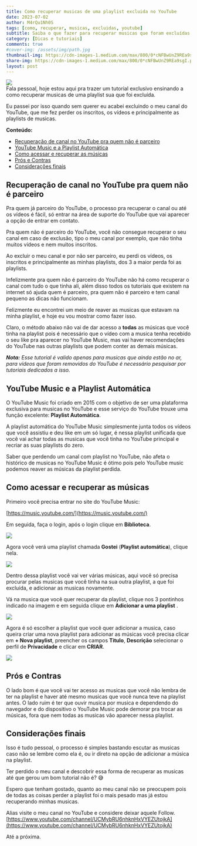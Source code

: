 ```yaml
---
title: Como recuperar musicas de uma playlist excluida no YouTube
date: 2023-07-02
author: M4rQu1Nh0S
tags: [como, recuperar, musicas, excluidas, youtube]
subtitle: Saiba o que fazer para recuperar musicas que foram excluídas
category: [Dicas e tutoriais]
comments: true
#cover-img: /assets/img/path.jpg
thumbnail-img: https://cdn-images-1.medium.com/max/800/0*cNFBwUnZ9REa9sgI.png
share-img: https://cdn-images-1.medium.com/max/800/0*cNFBwUnZ9REa9sgI.png
layout: post
---
```


![](https://cdn-images-1.medium.com/max/800/0*cNFBwUnZ9REa9sgI.png)<br/>
Fala pessoal, hoje estou aqui pra trazer um tutorial exclusivo ensinando a como recuperar musicas de uma playlist sua que foi excluída.

Eu passei por isso quando sem querer eu acabei excluindo o meu canal do YouTube, que me fez perder os inscritos, os vídeos e principalmente as playlists de musicas.

**Conteúdo:**

- [Recuperação de canal no YouTube pra quem não é parceiro](#recuperação-de-canal-no-youtube-pra-quem-não-é-parceiro)
- [YouTube Music e a Playlist Automática](#youtube-music-e-a-playlist-automática)
- [Como acessar e recuperar as músicas](#como-acessar-e-recuperar-as-músicas)
- [Prós e Contras](#prós-e-contras)
- [Considerações finais](#considerações-finais)

## Recuperação de canal no YouTube pra quem não é parceiro

Pra quem já parceiro do YouTube, o processo pra recuperar o canal ou até os vídeos é fácil, só entrar na área de suporte do YouTube que vai aparecer a opção de entrar em contato.

Pra quem não é parceiro do YouTube, você não consegue recuperar o seu canal em caso de exclusão, tipo o meu canal por exemplo, que não tinha muitos vídeos e nem muitos inscritos.

Ao excluir o meu canal e por não ser parceiro, eu perdi os vídeos, os inscritos e principalmente as minhas playlists, dos 3 a maior perda foi as playlists.

Infelizmente pra quem não é parceiro do YouTube não há como recuperar o canal com tudo o que tinha ali, além disso todos os tutoriais que existem na internet só ajuda quem é parceiro, pra quem não é parceiro e tem canal pequeno as dicas não funcionam.

Felizmente eu encontrei um meio de reaver as musicas que estavam na minha playlist, e hoje eu vou mostrar como fazer isso.

Claro, o método abaixo não vai de dar acesso a **todas** as músicas que você tinha na playlist pois é necessário que o vídeo com a musica tenha recebido o seu like pra aparecer no YouTube Music, mas vai haver recomendações do YouTube nas outras playlists que podem conter as demais músicas.

**_Nota:_** _Esse tutorial é valido apenas para musicas que ainda estão no ar, para vídeos que foram removidos do YouTube é necessário pesquisar por tutoriais dedicados a isso._

## YouTube Music e a Playlist Automática

O YouTube Music foi criado em 2015 com o objetivo de ser uma plataforma exclusiva para musicas no YouTube e esse serviço do YouTube trouxe uma função excelente: **Playlist Automática**.

A playlist automática do YouTube Music simplesmente junta todos os vídeos que você assistiu e deu like em um só lugar, é nessa playlist unificada que você vai achar todas as musicas que você tinha no YouTube principal e recriar as suas playlists do zero.

Saber que perdendo um canal com playlist no YouTube, não afeta o histórico de musicas no YouTube Music é ótimo pois pelo YouTube music podemos reaver as músicas da playlist perdida.

## Como acessar e recuperar as músicas

Primeiro você precisa entrar no site do YouTube Music:

[https://music.youtube.com/](https://music.youtube.com/)

Em seguida, faça o login, após o login clique em **Biblioteca**.

![](https://cdn-images-1.medium.com/max/800/0*4z_VpXMmnDva0GIf.jpg)

Agora você verá uma playlist chamada **Gostei** (**Playlist automática**), clique nela.

![](https://cdn-images-1.medium.com/max/800/0*YSDm1olPqTcgtkj6.jpg)

Dentro dessa playlist você vai ver várias músicas, aqui você só precisa procurar pelas musicas que você tinha na sua outra playlist, a que foi excluída, e adicionar as musicas novamente.

Vá na musica que você quer recuperar da playlist, clique nos 3 pontinhos indicado na imagem e em seguida clique em **Adicionar a uma playlist** .

![](https://cdn-images-1.medium.com/max/800/0*ETSoRmoCfUitDp1f.jpg)

Agora é só escolher a playlist que você quer adicionar a musica, caso queira criar uma nova playlist para adicionar as músicas você precisa clicar em **+ Nova playlist**, preencher os campos **Titulo**, **Descrição** selecionar o perfil de **Privacidade** e clicar em **CRIAR**.

![](https://cdn-images-1.medium.com/max/800/0*lBI3WOCvtv_Oa2w7.jpg)

## Prós e Contras
O lado bom é que você vai ter acesso as musicas que você não lembra de ter na playlist e haver até mesmo musicas que você nunca teve na playlist antes. O lado ruim é ter que ouvir musica por musica e dependendo do navegador e do dispositivo o YouTube Music pode demorar pra trocar as músicas, fora que nem todas as musicas vão aparecer nessa playlist.

## Considerações finais

Isso é tudo pessoal, o processo é simples bastando escutar as musicas caso não se lembre como ela é, ou ir direto na opção de adicionar a música na playlist.

Ter perdido o meu canal e descobrir essa forma de recuperar as musicas até que gerou um bom tutorial não é? 😅

Espero que tenham gostado, quanto ao meu canal não se preocupem pois de todas as coisas perder a playlist foi o mais pesado mas já estou recuperando minhas musicas.

Alias visite o meu canal no YouTube e considere deixar aquele Follow.
[https://www.youtube.com/channel/UCMybRU6nhknHxVYEZUtojkA](https://www.youtube.com/channel/UCMybRU6nhknHxVYEZUtojkA)

Até a próxima.

